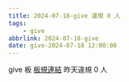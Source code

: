 ```yaml
---
title: 2024-07-18-give 違規 0 人
tags:
    - give
abbrlink: 2024-07-18-give
date: give-2024-07-18 12:00:00
---
```

give 板 [板規連結](https://www.ptt.cc/bbs/give/M.1612495900.A.C32.html)
昨天違規 0 人
